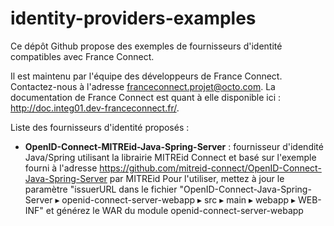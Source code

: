 identity-providers-examples
===========================

Ce dépôt Github propose des exemples de fournisseurs d'identité compatibles avec France Connect.

Il est maintenu par l'équipe des développeurs de France Connect. Contactez-nous à l'adresse franceconnect.projet@octo.com.
La documentation de France Connect est quant à elle disponible ici : http://doc.integ01.dev-franceconnect.fr/.

Liste des fournisseurs d'identité proposés :
* __OpenID-Connect-MITREid-Java-Spring-Server__ : fournisseur d'idendité Java/Spring utilisant la librairie MITREid Connect et basé sur l'exemple fourni à l'adresse https://github.com/mitreid-connect/OpenID-Connect-Java-Spring-Server par MITREid
Pour l'utiliser, mettez à jour le paramètre "issuerURL dans le fichier "OpenID-Connect-Java-Spring-Server ▸ openid-connect-server-webapp ▸ src ▸ main ▸ webapp ▸ WEB-INF" et générez le WAR du module openid-connect-server-webapp

